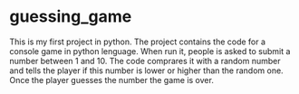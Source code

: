 # guessing_game
 This is my first project in python. 
 The project contains the code for a console game in python lenguage. 
 When run it, people is asked to submit a number between 1 and 10. 
 The code comprares it with a random number and tells the player if this number is lower or higher than the random one. 
 Once the player guesses the number the game is over. 

